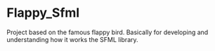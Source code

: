 Flappy_Sfml
===========

Project based on the famous flappy bird. Basically for developing and understanding how it works the SFML library.
